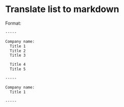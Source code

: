 # Translate list to markdown

Format:

```txt
-----

Company name:
  Title 1
  Title 2
  Title 3

  Title 4
  Title 5

-----

Company name:
  Title 1

-----
```
